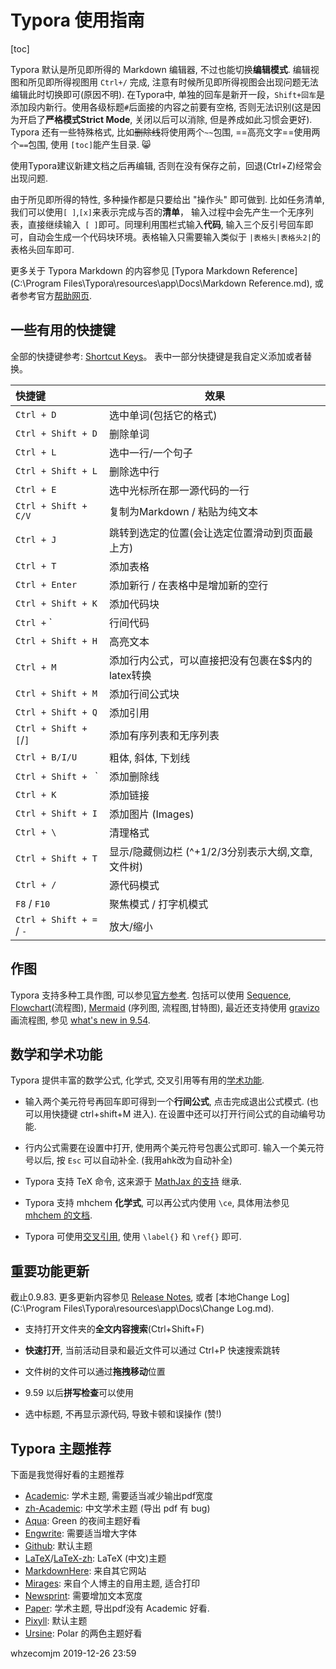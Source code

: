 # Typora 使用指南

[toc]

Typora 默认是所见即所得的 Markdown 编辑器, 不过也能切换**编辑模式**. 编辑视图和所见即所得视图用 `Ctrl+/` 完成, 注意有时候所见即所得视图会出现问题无法编辑此时切换即可(原因不明). 在Typora中, 单独的回车是新开一段，`Shift+回车`是添加段内新行。使用各级标题`#`后面接的内容之前要有空格, 否则无法识别(这是因为开启了**严格模式Strict Mode**, 关闭以后可以消除, 但是养成如此习惯会更好). Typora 还有一些特殊格式, 比如~~删除线~~将使用两个`~~`包围, ==高亮文字==使用两个`==`包围, 使用 `[toc]`能产生目录. :smile_cat:

使用Typora建议新建文档之后再编辑, 否则在没有保存之前，回退(Ctrl+Z)经常会出现问题. 

由于所见即所得的特性, 多种操作都是只要给出 "操作头" 即可做到. 比如任务清单, 我们可以使用`[ ]`,`[x]`来表示完成与否的**清单**， 输入过程中会先产生一个无序列表，直接继续输入` [ ]`即可。同理利用围栏式输入**代码**, 输入三个反引号回车即可，自动会生成一个代码块环境。表格输入只需要输入类似于 `|表格头|表格头2|`的表格头回车即可.

更多关于 Typora Markdown 的内容参见 [Typora Markdown Reference](C:\Program Files\Typora\resources\app\Docs\Markdown Reference.md), 或者参考官方[帮助网页](https://support.typora.io/). 



## 一些有用的快捷键

全部的快捷键参考: [Shortcut Keys](http://support.typora.io/Shortcut-Keys/)。 表中一部分快捷键是我自定义添加或者替换。

| 快捷键                   | 效果                                              |
| :----------------------- | ------------------------------------------------- |
| `Ctrl + D`               | 选中单词(包括它的格式)                            |
| `Ctrl + Shift + D`       | 删除单词                                          |
| `Ctrl + L`               | 选中一行/一个句子                                 |
| `Ctrl + Shift + L`       | 删除选中行                                        |
| `Ctrl + E`               | 选中光标所在那一源代码的一行                      |
| `Ctrl + Shift + C/V`     | 复制为Markdown / 粘贴为纯文本                     |
| `Ctrl + J`               | 跳转到选定的位置(会让选定位置滑动到页面最上方)    |
| `Ctrl + T`               | 添加表格                                          |
| `Ctrl + Enter`           | 添加新行 / 在表格中是增加新的空行                 |
| `Ctrl + Shift + K`       | 添加代码块                                        |
| `Ctrl +` `               | 行间代码                                          |
| `Ctrl + Shift + H `      | 高亮文本                                          |
| `Ctrl + M`               | 添加行内公式，可以直接把没有包裹在$$内的latex转换 |
| `Ctrl + Shift + M`       | 添加行间公式块                                    |
| `Ctrl + Shift + Q`       | 添加引用                                          |
| `Ctrl + Shift + [`/`]`   | 添加有序列表和无序列表                            |
| `Ctrl + B/I/U`           | 粗体, 斜体, 下划线                                |
| `Ctrl + Shift + ` `      | 添加删除线                                        |
| `Ctrl + K`               | 添加链接                                          |
| `Ctrl + Shift + I`       | 添加图片 (Images)                                 |
| `Ctrl + \`               | 清理格式                                          |
| `Ctrl + Shift + T`       | 显示/隐藏侧边栏 (^+1/2/3分别表示大纲,文章,文件树) |
| `Ctrl + /`               | 源代码模式                                        |
| `F8` / `F10`             | 聚焦模式 / 打字机模式                             |
| `Ctrl + Shift + =` / `-` | 放大/缩小                                         |



## 作图

Typora 支持多种工具作图, 可以参见[官方参考](http://support.typora.io/Draw-Diagrams-With-Markdown/). 包括可以使用 [Sequence](https://bramp.github.io/js-sequence-diagrams/), [Flowchart](http://flowchart.js.org/)(流程图), [Mermaid](https://knsv.github.io/mermaid/#mermaid) (序列图, 流程图,甘特图), 最近还支持使用 [gravizo](http://www.gravizo.com/) 画流程图, 参见 [what's new in 9.54](https://support.typora.io/What's-New-0.9.54/).



## 数学和学术功能

Typora 提供丰富的数学公式, 化学式, 交叉引用等有用的[学术功能](http://support.typora.io/Math/). 

- 输入两个美元符号再回车即可得到一个**行间公式**, 点击完成退出公式模式. (也可以用快捷键 ctrl+shift+M 进入). 在设置中还可以打开行间公式的自动编号功能.

- 行内公式需要在设置中打开, 使用两个美元符号包裹公式即可. 输入一个美元符号以后, 按 `Esc` 可以自动补全. (我用ahk改为自动补全)

- Typora 支持 TeX 命令, 这来源于 [MathJax 的支持](http://docs.mathjax.org/en/latest/tex.html#supported-latex-commands) 继承.

- Typora 支持 mhchem **化学式**, 可以再公式内使用 `\ce`, 具体用法参见 [mhchem 的文档](https://mhchem.github.io/MathJax-mhchem/).

- Typora 可使用[交叉引用](http://support.typora.io/Math/#cross-reference), 使用  `\label{}`​ 和 `\ref{}` 即可. 

  

## 重要功能更新

截止0.9.83. 更多更新内容参见 [Release Notes](https://typora.io/windows/dev_release.html), 或者 [本地Change Log](C:\Program Files\Typora\resources\app\Docs\Change Log.md). 

- 支持打开文件夹的**全文内容搜索**(Ctrl+Shift+F)

- **快速打开**, 当前活动目录和最近文件可以通过 Ctrl+P 快速搜索跳转

- 文件树的文件可以通过**拖拽移动**位置

- 9.59 以后**拼写检查**可以使用

- 选中标题, 不再显示源代码, 导致卡顿和误操作 (赞!)

  

## Typora 主题推荐

下面是我觉得好看的主题推荐

- [Academic](https://theme.typora.io/theme/Academic/): 学术主题, 需要适当减少输出pdf宽度
- [zh-Academic](https://github.com/ZJUGuoShuai/zh-academic): 中文学术主题 (导出 pdf 有 bug)
- [Aqua](https://github.com/onemid/typora-aqua):  Green 的夜间主题好看
- [Engwrite](https://theme.typora.io/theme/Engwrite/): 需要适当增大字体
- [Github](https://theme.typora.io/theme/Github/): 默认主题
- [LaTeX](https://github.com/Adarsh-Barik/LatexTyporaTheme)/[LaTeX-zh](https://github.com/Ada-L/LaTeX-likeTyporaThemeforChinese): LaTeX (中文)主题
- [MarkdownHere](https://gist.github.com/xiaolai/aa190255b7dde302d10208ae247fc9f2): 来自其它网站
- [Mirages](https://get233.com/archives/mirages-for-typora.html): 来自个人博主的自用主题, 适合打印
- [Newsprint](https://theme.typora.io/theme/Newsprint/): 需要增加文本宽度
- [Paper](https://github.com/IagoLast/paper): 学术主题, 导出pdf没有 Academic 好看.
- [Pixyll](https://theme.typora.io/theme/Pixyll/): 默认主题
- [Ursine](https://github.com/aCluelessDanny/typora-theme-ursine): Polar 的两色主题好看



whzecomjm
2019-12-26 23:59

